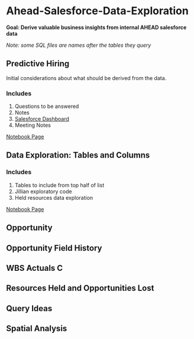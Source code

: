 # Ahead-Salesforce-Data-Exploration
**Goal: Derive valuable business insights from internal AHEAD salesforce data**

_Note: some SQL files are names after the tables they query_
## Predictive Hiring

Initial considerations about what should be derived from the data. 
### Includes 
1. Questions to be answered
2. Notes
3. [Salesforce Dashboard]([https://thinkahead.lightning.force.com/lightning/r/Dashboard/01Z4u000001G2e8EAC/view](https://thinkahead.lightning.force.com/lightning/r/Dashboard/01Z4u000001G2e8EAC/view))
4. Meeting Notes

[Notebook Page](Predictive%20Hiring.md) 
## Data Exploration: Tables and Columns

### Includes
1. Tables to include from top half of list
2. Jillian exploratory code
3. Held resources data exploration

[Notebook Page](Data%20Exploration)
## Opportunity

## Opportunity Field History

## WBS Actuals C

## Resources Held and Opportunities Lost

## Query Ideas

## Spatial Analysis




